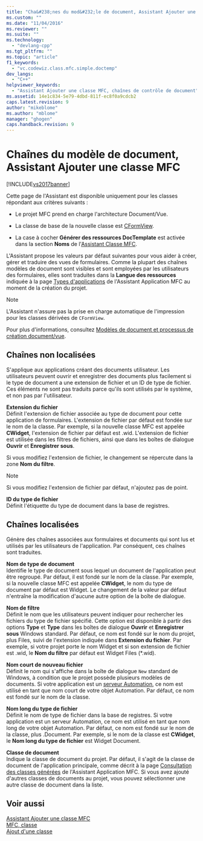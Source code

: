 ```yaml
---
title: "Cha&#238;nes du mod&#232;le de document, Assistant Ajouter une classe MFC | Microsoft Docs"
ms.custom: ""
ms.date: "11/04/2016"
ms.reviewer: ""
ms.suite: ""
ms.technology: 
  - "devlang-cpp"
ms.tgt_pltfrm: ""
ms.topic: "article"
f1_keywords: 
  - "vc.codewiz.class.mfc.simple.doctemp"
dev_langs: 
  - "C++"
helpviewer_keywords: 
  - "Assistant Ajouter une classe MFC, chaînes de contrôle de document"
ms.assetid: 14e1c834-5e79-4dbd-811f-ec8f0a9cdcb2
caps.latest.revision: 9
author: "mikeblome"
ms.author: "mblome"
manager: "ghogen"
caps.handback.revision: 9
---
```

# Cha&#238;nes du mod&#232;le de document, Assistant Ajouter une classe MFC
[!INCLUDE[vs2017banner](../../assembler/inline/includes/vs2017banner.md)]

Cette page de l'Assistant est disponible uniquement pour les classes répondant aux critères suivants :  
  
-   Le projet MFC prend en charge l'architecture Document\/Vue.  
  
-   La classe de base de la nouvelle classe est [CFormView](../../mfc/reference/cformview-class.md).  
  
-   La case à cocher **Générer des ressources DocTemplate** est activée dans la section **Noms** de l'[Assistant Classe MFC](../../mfc/reference/mfc-add-class-wizard.md).  
  
 L'Assistant propose les valeurs par défaut suivantes pour vous aider à créer, gérer et traduire des vues de formulaires.  Comme la plupart des chaînes modèles de document sont visibles et sont employées par les utilisateurs des formulaires, elles sont traduites dans la **Langue des ressources** indiquée à la page [Types d'applications](../../mfc/reference/application-type-mfc-application-wizard.md) de l'Assistant Application MFC au moment de la création du projet.  
  
> [!NOTE]
>  L'Assistant n'assure pas la prise en charge automatique de l'impression pour les classes dérivées de `CFormView`.  
  
 Pour plus d'informations, consultez [Modèles de document et processus de création document\/vue](../../mfc/document-templates-and-the-document-view-creation-process.md).  
  
## Chaînes non localisées  
 S'applique aux applications créant des documents utilisateur.  Les utilisateurs peuvent ouvrir et enregistrer des documents plus facilement si le type de document a une extension de fichier et un ID de type de fichier.  Ces éléments ne sont pas traduits parce qu'ils sont utilisés par le système, et non pas par l'utilisateur.  
  
 **Extension du fichier**  
 Définit l'extension de fichier associée au type de document pour cette application de formulaires.  L'extension de fichier par défaut est fondée sur le nom de la classe.  Par exemple, si la nouvelle classe MFC est appelée **CWidget**, l'extension de fichier par défaut est .wid.  L'extension de fichier est utilisée dans les filtres de fichiers, ainsi que dans les boîtes de dialogue **Ouvrir** et **Enregistrer sous**.  
  
 Si vous modifiez l'extension de fichier, le changement se répercute dans la zone **Nom du filtre**.  
  
> [!NOTE]
>  Si vous modifiez l'extension de fichier par défaut, n'ajoutez pas de point.  
  
 **ID du type de fichier**  
 Définit l'étiquette du type de document dans la base de registres.  
  
## Chaînes localisées  
 Génère des chaînes associées aux formulaires et documents qui sont lus et utilisés par les utilisateurs de l'application. Par conséquent, ces chaînes sont traduites.  
  
 **Nom de type de document**  
 Identifie le type de document sous lequel un document de l'application peut être regroupé.  Par défaut, il est fondé sur le nom de la classe.  Par exemple, si la nouvelle classe MFC est appelée **CWidget**, le nom du type de document par défaut est Widget.  Le changement de la valeur par défaut n'entraîne la modification d'aucune autre option de la boîte de dialogue.  
  
 **Nom de filtre**  
 Définit le nom que les utilisateurs peuvent indiquer pour rechercher les fichiers du type de fichier spécifié.  Cette option est disponible à partir des options **Type** et **Type** dans les boîtes de dialogue **Ouvrir** et **Enregistrer sous** Windows standard.  Par défaut, ce nom est fondé sur le nom du projet, plus Files, suivi de l'extension indiquée dans **Extension du fichier**.  Par exemple, si votre projet porte le nom Widget et si son extension de fichier est .wid, le **Nom du filtre** par défaut est Widget Files \(\*.wid\).  
  
 **Nom court de nouveau fichier**  
 Définit le nom qui s'affiche dans la boîte de dialogue `New` standard de Windows, à condition que le projet possède plusieurs modèles de documents.  Si votre application est un [serveur Automation](../../mfc/automation-servers.md), ce nom est utilisé en tant que nom court de votre objet Automation.  Par défaut, ce nom est fondé sur le nom de la classe.  
  
 **Nom long du type de fichier**  
 Définit le nom de type de fichier dans la base de registres.  Si votre application est un serveur Automation, ce nom est utilisé en tant que nom long de votre objet Automation.  Par défaut, ce nom est fondé sur le nom de la classe, plus .Document.  Par exemple, si le nom de la classe est **CWidget**, le **Nom long du type de fichier** est Widget Document.  
  
 **Classe de document**  
 Indique la classe de document du projet.  Par défaut, il s'agit de la classe de document de l'application principale, comme décrit à la page [Consultation des classes générées](../../mfc/reference/generated-classes-mfc-application-wizard.md) de l'Assistant Application MFC.  Si vous avez ajouté d'autres classes de documents au projet, vous pouvez sélectionner une autre classe de document dans la liste.  
  
## Voir aussi  
 [Assistant Ajouter une classe MFC](../../mfc/reference/mfc-add-class-wizard.md)   
 [MFC, classe](../../mfc/reference/adding-an-mfc-class.md)   
 [Ajout d'une classe](../../ide/adding-a-class-visual-cpp.md)